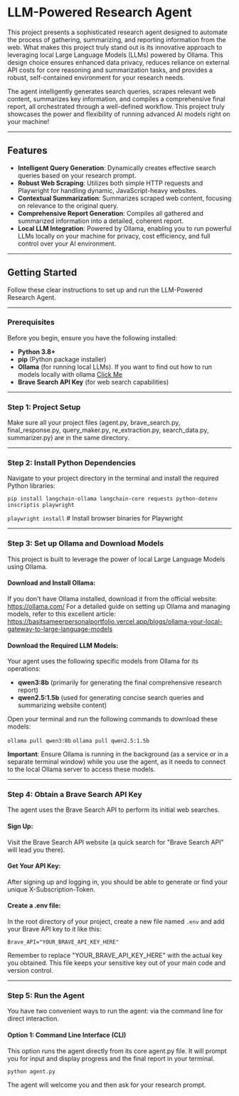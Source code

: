 # LLM-Powered Research Agent

This project presents a sophisticated research agent designed to automate the process of gathering, summarizing, and reporting information from the web. What makes this project truly stand out is its innovative approach to leveraging local Large Language Models (LLMs) powered by Ollama. This design choice ensures enhanced data privacy, reduces reliance on external API costs for core reasoning and summarization tasks, and provides a robust, self-contained environment for your research needs.

The agent intelligently generates search queries, scrapes relevant web content, summarizes key information, and compiles a comprehensive final report, all orchestrated through a well-defined workflow. This project truly showcases the power and flexibility of running advanced AI models right on your machine!

---

## Features

* **Intelligent Query Generation**: Dynamically creates effective search queries based on your research prompt.
* **Robust Web Scraping**: Utilizes both simple HTTP requests and Playwright for handling dynamic, JavaScript-heavy websites.
* **Contextual Summarization**: Summarizes scraped web content, focusing on relevance to the original query.
* **Comprehensive Report Generation**: Compiles all gathered and summarized information into a detailed, coherent report.
* **Local LLM Integration**: Powered by Ollama, enabling you to run powerful LLMs locally on your machine for privacy, cost efficiency, and full control over your AI environment.

---

## Getting Started

Follow these clear instructions to set up and run the LLM-Powered Research Agent.

---

### Prerequisites

Before you begin, ensure you have the following installed:

* **Python 3.8+**
* **pip** (Python package installer)
* **Ollama** (for running local LLMs). If you want to find out how to run models locally with ollama [Click Me](https://basitsameerpersonalportfolio.vercel.app/blogs/ollama-your-local-gateway-to-large-language-models)
* **Brave Search API Key** (for web search capabilities)

---

### Step 1: Project Setup

Make sure all your project files (agent.py, brave_search.py, final_response.py, query_maker.py, re_extraction.py, search_data.py, summarizer.py) are in the same directory.

---

### Step 2: Install Python Dependencies

Navigate to your project directory in the terminal and install the required Python libraries:

`pip install langchain-ollama langchain-core requests python-dotenv inscriptis playwright`

`playwright install` # Install browser binaries for Playwright

---

### Step 3: Set up Ollama and Download Models

This project is built to leverage the power of local Large Language Models using Ollama.

#### Download and Install Ollama:

If you don't have Ollama installed, download it from the official website: https://ollama.com/
For a detailed guide on setting up Ollama and managing models, refer to this excellent article: https://basitsameerpersonalportfolio.vercel.app/blogs/ollama-your-local-gateway-to-large-language-models

#### Download the Required LLM Models:

Your agent uses the following specific models from Ollama for its operations:

* **qwen3:8b** (primarily for generating the final comprehensive research report)
* **qwen2.5:1.5b** (used for generating concise search queries and summarizing website content)

Open your terminal and run the following commands to download these models:

`ollama pull qwen3:8b`
`ollama pull qwen2.5:1.5b`

**Important**: Ensure Ollama is running in the background (as a service or in a separate terminal window) while you use the agent, as it needs to connect to the local Ollama server to access these models.

---

### Step 4: Obtain a Brave Search API Key

The agent uses the Brave Search API to perform its initial web searches.

#### Sign Up:

Visit the Brave Search API website (a quick search for "Brave Search API" will lead you there).

#### Get Your API Key:

After signing up and logging in, you should be able to generate or find your unique X-Subscription-Token.

#### Create a .env file:

In the root directory of your project, create a new file named `.env` and add your Brave API key to it like this:

`Brave_API="YOUR_BRAVE_API_KEY_HERE"`

Remember to replace "YOUR_BRAVE_API_KEY_HERE" with the actual key you obtained. This file keeps your sensitive key out of your main code and version control.

---

### Step 5: Run the Agent

You have two convenient ways to run the agent: via the command line for direct interaction.

#### Option 1: Command Line Interface (CLI)

This option runs the agent directly from its core agent.py file. It will prompt you for input and display progress and the final report in your terminal.

`python agent.py`

The agent will welcome you and then ask for your research prompt.
